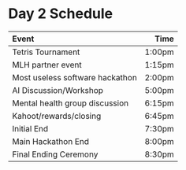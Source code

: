 # Day 2 Schedule

| Event                           |   Time |
| :------------------------------ | -----: |
| Tetris Tournament               | 1:00pm |
| MLH partner event               | 1:15pm |
| Most useless software hackathon | 2:00pm |
| AI Discussion/Workshop          | 5:00pm |
| Mental health group discussion  | 6:15pm |
| Kahoot/rewards/closing          | 6:45pm |
| Initial End                     | 7:30pm |
| Main Hackathon End              | 8:00pm |
| Final Ending Ceremony           | 8:30pm |
